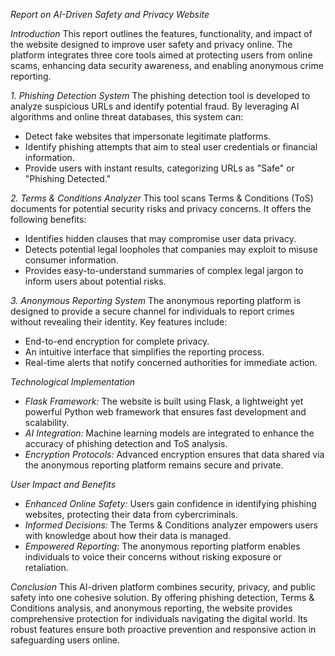 *Report on AI-Driven Safety and Privacy Website*

*Introduction*
This report outlines the features, functionality, and impact of the website designed to improve user safety and privacy online. The platform integrates three core tools aimed at protecting users from online scams, enhancing data security awareness, and enabling anonymous crime reporting.

*1. Phishing Detection System*
The phishing detection tool is developed to analyze suspicious URLs and identify potential fraud. By leveraging AI algorithms and online threat databases, this system can:
- Detect fake websites that impersonate legitimate platforms.
- Identify phishing attempts that aim to steal user credentials or financial information.
- Provide users with instant results, categorizing URLs as "Safe" or "Phishing Detected."

*2. Terms & Conditions Analyzer*
This tool scans Terms & Conditions (ToS) documents for potential security risks and privacy concerns. It offers the following benefits:
- Identifies hidden clauses that may compromise user data privacy.
- Detects potential legal loopholes that companies may exploit to misuse consumer information.
- Provides easy-to-understand summaries of complex legal jargon to inform users about potential risks.

*3. Anonymous Reporting System*
The anonymous reporting platform is designed to provide a secure channel for individuals to report crimes without revealing their identity. Key features include:
- End-to-end encryption for complete privacy.
- An intuitive interface that simplifies the reporting process.
- Real-time alerts that notify concerned authorities for immediate action.

*Technological Implementation*
- *Flask Framework:* The website is built using Flask, a lightweight yet powerful Python web framework that ensures fast development and scalability.
- *AI Integration:* Machine learning models are integrated to enhance the accuracy of phishing detection and ToS analysis.
- *Encryption Protocols:* Advanced encryption ensures that data shared via the anonymous reporting platform remains secure and private.

*User Impact and Benefits*
- *Enhanced Online Safety:* Users gain confidence in identifying phishing websites, protecting their data from cybercriminals.
- *Informed Decisions:* The Terms & Conditions analyzer empowers users with knowledge about how their data is managed.
- *Empowered Reporting:* The anonymous reporting platform enables individuals to voice their concerns without risking exposure or retaliation.

*Conclusion*
This AI-driven platform combines security, privacy, and public safety into one cohesive solution. By offering phishing detection, Terms & Conditions analysis, and anonymous reporting, the website provides comprehensive protection for individuals navigating the digital world. Its robust features ensure both proactive prevention and responsive action in safeguarding users online.
